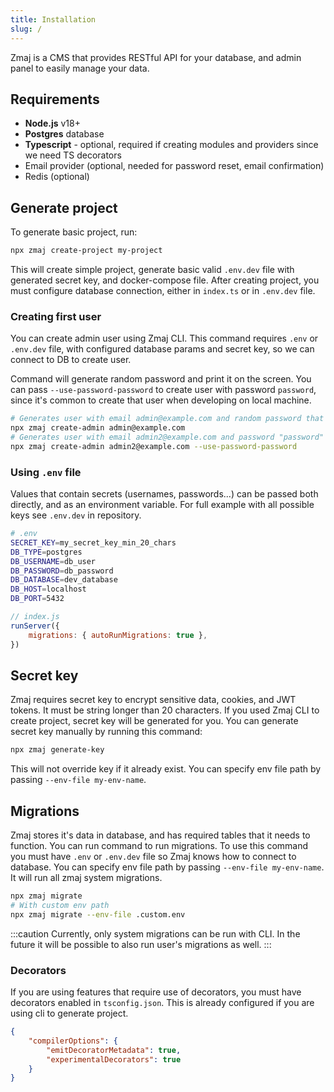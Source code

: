 ```yaml
---
title: Installation
slug: /
---
```


Zmaj is a CMS that provides RESTful API for your database, and admin panel to easily manage your data.

## Requirements

- **Node.js** v18+
- **Postgres** database
- **Typescript** - optional, required if creating modules and providers since we need TS decorators
- Email provider (optional, needed for password reset, email confirmation)
- Redis (optional)

## Generate project

To generate basic project, run:

```bash
npx zmaj create-project my-project
```

This will create simple project, generate basic valid `.env.dev` file with generated secret key, and docker-compose file.
After creating project, you must configure database connection, either in `index.ts` or in `.env.dev` file.

### Creating first user

You can create admin user using Zmaj CLI.
This command requires `.env` or `.env.dev` file, with configured database params and secret key, so we can connect to DB to create user.

Command will generate random password and print it on the screen.
You can pass `--use-password-password` to create user with password `password`, since it's common
to create that user when developing on local machine.

```bash
# Generates user with email admin@example.com and random password that will be printed in terminal
npx zmaj create-admin admin@example.com
# Generates user with email admin2@example.com and password "password"
npx zmaj create-admin admin2@example.com --use-password-password
```

### Using `.env` file

Values that contain secrets (usernames, passwords...) can be passed both directly, and as an environment
variable.
For full example with all possible keys see `.env.dev` in repository.

```bash
# .env
SECRET_KEY=my_secret_key_min_20_chars
DB_TYPE=postgres
DB_USERNAME=db_user
DB_PASSWORD=db_password
DB_DATABASE=dev_database
DB_HOST=localhost
DB_PORT=5432
```

```js
// index.js
runServer({
	migrations: { autoRunMigrations: true },
})
```

## Secret key

Zmaj requires secret key to encrypt sensitive data, cookies, and JWT tokens.
It must be string longer than 20 characters. If you used Zmaj CLI to create project, secret key will
be generated for you. You can generate secret key manually by running this command:

```bash title="CLI command to generate key"
npx zmaj generate-key
```

This will not override key if it already exist. You can specify env file path by passing `--env-file my-env-name`.

## Migrations

Zmaj stores it's data in database, and has required tables that it needs to function.
You can run command to run migrations.
To use this command you must have `.env` or `.env.dev` file so Zmaj knows how to connect to database.
You can specify env file path by passing `--env-file my-env-name`. It will run all zmaj system migrations.

```bash title="CLI command to run migrations"
npx zmaj migrate
# With custom env path
npx zmaj migrate --env-file .custom.env
```

:::caution
Currently, only system migrations can be run with CLI. In the future it will be possible to also
run user's migrations as well.
:::

### Decorators

If you are using features that require use of decorators, you must have decorators enabled in `tsconfig.json`.
This is already configured if you are using cli to generate project.

```json
{
	"compilerOptions": {
		"emitDecoratorMetadata": true,
		"experimentalDecorators": true
	}
}
```
